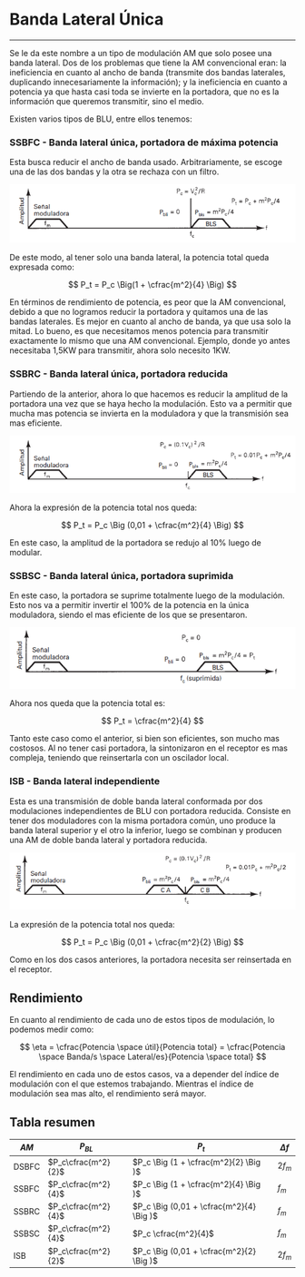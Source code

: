 <script type="text/javascript" charset="utf-8" 
src="https://cdn.mathjax.org/mathjax/latest/MathJax.js?config=TeX-AMS-MML_HTMLorMML,
https://vincenttam.github.io/javascripts/MathJaxLocal.js"></script>

# Banda Lateral Única
---
Se le da este nombre a un tipo de modulación AM que solo posee una banda lateral. Dos de los problemas que tiene la AM convencional eran: la ineficiencia en cuanto al ancho de banda (transmite dos bandas laterales, duplicando innecesariamente la información); y la ineficiencia en cuanto a potencia ya que hasta casi toda se invierte en la portadora, que no es la información que queremos transmitir, sino el medio.

Existen varios tipos de BLU, entre ellos tenemos:

### SSBFC - Banda lateral única, portadora de máxima potencia

Esta busca reducir el ancho de banda usado. Arbitrariamente, se escoge una de las dos bandas y la otra se rechaza con un filtro.

![SSBFC](./ssbfc.png)

De este modo, al tener solo una banda lateral, la potencia total queda expresada como:

$$
P_t = P_c \Big(1 + \cfrac{m^2}{4} \Big)
$$

En términos de rendimiento de potencia, es peor que la AM convencional, debido a que no logramos reducir la portadora y quitamos una de las bandas laterales. Es mejor en cuanto al ancho de banda, ya que usa solo la mitad. Lo bueno, es que necesitamos menos potencia para transmitir exactamente lo mismo que una AM convencional. Ejemplo, donde yo antes necesitaba 1,5KW para transmitir, ahora solo necesito 1KW.

### SSBRC - Banda lateral única, portadora reducida

Partiendo de la anterior, ahora lo que hacemos es reducir la amplitud de la portadora una vez que se haya hecho la modulación. Esto va a permitir que mucha mas potencia se invierta en la moduladora y que la transmisión sea mas eficiente.

![SSBRC](./ssbrc.png)

Ahora la expresión de la potencia total nos queda:

$$
P_t = P_c \Big (0,01 + \cfrac{m^2}{4} \Big)  
$$

En este caso, la amplitud de la portadora se redujo al 10% luego de modular.

### SSBSC - Banda lateral única, portadora suprimida

En este caso, la portadora se suprime totalmente luego de la modulación. Esto nos va a permitir invertir el 100% de la potencia en la única moduladora, siendo el mas eficiente de los que se presentaron.

![SSBSC](./ssbsc.png)

Ahora nos queda que la potencia total es:

$$
P_t = \cfrac{m^2}{4}
$$

Tanto este caso como el anterior, si bien son eficientes, son mucho mas costosos. Al no tener casi portadora, la sintonizaron en el receptor es mas compleja, teniendo que reinsertarla con un oscilador local.

### ISB - Banda lateral independiente

Esta es una transmisión de doble banda lateral conformada por dos modulaciones independientes de BLU con portadora reducida. Consiste en tener dos moduladores con la misma portadora común, uno produce la banda lateral superior y el otro la inferior, luego se combinan y producen una AM de doble banda lateral y portadora reducida.

![ISB](./isb.png)

La expresión de la potencia total nos queda:

$$
P_t = P_c \Big (0,01 + \cfrac{m^2}{2} \Big)
$$

Como en los dos casos anteriores, la portadora necesita ser reinsertada en el receptor.

## Rendimiento

En cuanto al rendimiento de cada uno de estos tipos de modulación, lo podemos medir como:

$$
\eta = \cfrac{Potencia \space útil}{Potencia total} = \cfrac{Potencia \space Banda/s \space Lateral/es}{Potencia \space total}
$$

El rendimiento en cada uno de estos casos, va a depender del índice de modulación con el que estemos trabajando. Mientras el índice de modulación sea mas alto, el rendimiento será mayor.

## Tabla resumen

| $AM$ | $P_{BL}$ | $P_t$ | $\Delta f$ |
| ---- | -------- | ----- | ---------- |
| DSBFC | $P_c\cfrac{m^2}{2}$ | $P_c \Big (1 + \cfrac{m^2}{2} \Big )$ | $2f_m$ |
| SSBFC | $P_c\cfrac{m^2}{4}$ | $P_c \Big (1 + \cfrac{m^2}{4} \Big )$ | $f_m$ |
| SSBRC | $P_c\cfrac{m^2}{4}$ | $P_c \Big (0,01 + \cfrac{m^2}{4} \Big )$ |$f_m$ |
| SSBSC | $P_c\cfrac{m^2}{4}$ | $P_c \cfrac{m^2}{4}$ |$f_m$ |
| ISB | $P_c\cfrac{m^2}{2}$ | $P_c \Big (0,01 + \cfrac{m^2}{2} \Big )$ | $2f_m$ |